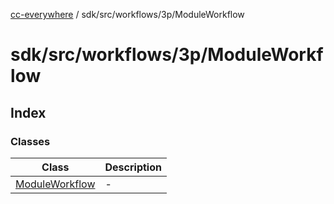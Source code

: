 [cc-everywhere](../../../../../index.md) / sdk/src/workflows/3p/ModuleWorkflow

# sdk/src/workflows/3p/ModuleWorkflow

## Index

### Classes

| Class | Description |
| ------ | ------ |
| [ModuleWorkflow](classes/ModuleWorkflow.md) | - |
